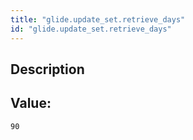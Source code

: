 ```yaml
---
title: "glide.update_set.retrieve_days"
id: "glide.update_set.retrieve_days"
---
```

## Description



## Value: 
```
90
```